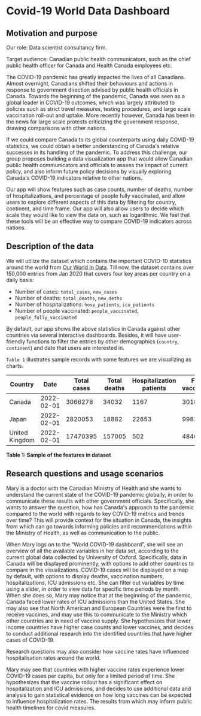 # Covid-19 World Data Dashboard

## Motivation and purpose

Our role: Data scientist consultancy firm.

Target audience: Canadian public health communicators, such as the chief public health officer for Canada and Health Canada employees etc.

The COVID-19 pandemic has greatly impacted the lives of all Canadians. Almost overnight, Canadians shifted their behaviours and actions in response to government direction advised by public health officials in Canada. Towards the beginning of the pandemic, Canada was seen as a global leader in COVID-19 outcomes, which was largely attributed to policies such as strict travel measures, testing procedures, and large scale vaccination roll-out and uptake. More recently however, Canada has been in the news for large scale protests criticizing the government response, drawing comparisons with other nations. 

If we could compare Canada to its global counterparts using daily COVID-19 statistics, we could obtain a better understanding of Canada's relative successes in its handling of the pandemic. To address this challenge, our group proposes building a data visualization app that would allow Canadian public health communicators and officials to assess the impact of current policy, and also inform future policy decisions by visually exploring Canada's COVID-19 indicators relative to other nations.
 
Our app will show features such as case counts, number of deaths, number of hospitalizations, and percentage of people fully vaccinated, and allow users to explore different aspects of this data by filtering for country, continent, and time frame. Our app will also allow users to decide which scale they would like to view the data on, such as logarithmic. We feel that these tools will be an effective way to compare COVID-19 indicators across nations.


## Description of the data

We will utilize the dataset which contains the important COVID-10 statistics around the world from [Our World In Data](https://ourworldindata.org/coronavirus). Till now, the dataset contains over 150,000 entries from Jan 2020 that covers four key areas per country on a daily basis:

- Number of cases: `total_cases`, `new_cases`
- Number of deaths: `total_deaths`, `new_deths`
- Number of hospitalizations: `hosp_patients`, `icu_patients`
- Number of people vaccinated: `people_vaccinated`, `people_fully_vaccinated`

By default, our app shows the above statistics in Canada against other countries via several interactive dashboards. Besides, it will have user-friendly functions to filter the entries by other demographics  (`country`, `continent`) and date that users are interested in.

`Table 1` illustrates sample records with some features we are visualizing as charts.

|Country|Date|Total cases|Total deaths|Hospitalization patients|Fully vaccinated|
|-------|----|-----------|------------|------------------|----------------|
|Canada|2022-02-01|3066278|34032|1167|30182561|
|Japan|2022-02-01|2820053|18882|22653|99824114|
|United Kingdom|2022-02-01|17470395|157005|502|48467140|

**Table 1: Sample of the features in dataset**

## Research questions and usage scenarios

Mary is a doctor with the Canadian Ministry of Health and she wants to understand the current state of the COVID-19 pandemic globally, in order to communicate these results with other government officials. Specifically, she wants to answer the question, how has Canada's approach to the pandemic compared to the world with regards to key COVID-19 metrics and trends over time? This will provide context for the situation in Canada, the insights from which can go towards informing policies and recommendations within the Ministry of Health, as well as communication to the public.

When Mary logs on to the “World COVID-19 dashboard”, she will see an overview of all the available variables in her data set, according to the current global data collected by University of Oxford. Specifically, data in Canada will be displayed prominently, with options to add other countries to compare in the visualizations. COVID-19 cases will be displayed on a map by default, with options to display deaths, vaccination numbers, hospitalizations, ICU admissions etc. She can filter out variables by time using a slider, in order to view data for specific time periods by month. When she does so, Mary may notice that at the beginning of the pandemic, Canada faced lower rates of ICU admissions than the United States. She may also see that North American and European Countries were the first to receive vaccines, and may use this to communicate to the Ministry which other countries are in need of vaccine supply. She hypothesizes that lower income countries have higher case counts and lower vaccines, and decides to conduct additional research into the identified countries that have higher cases of COVID-19.

Research questions may also consider how vaccine rates have influenced hospitalisation rates around the world. 

Mary may see that countries with higher vaccine rates experience lower COVID-19 cases per capita, but only for a limited period of time. She hypothesizes that the vaccine rollout has a significant effect on hospitalization and ICU admissions, and decides to use additional data and analysis to gain statistical evidence on how long vaccines can be expected to influence hospitalization rates. The results from which may inform public health timelines for covid measures.

